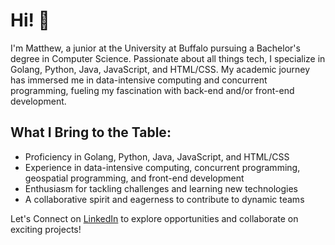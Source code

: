 # Hi! 👋

I'm Matthew, a junior at the University at Buffalo pursuing a Bachelor's degree in Computer Science. Passionate about all things tech, I specialize in Golang, Python, Java, JavaScript, and HTML/CSS. My academic journey has immersed me in data-intensive computing and concurrent programming, fueling my fascination with back-end and/or front-end development.

## What I Bring to the Table:
- Proficiency in Golang, Python, Java, JavaScript, and HTML/CSS
- Experience in data-intensive computing, concurrent programming, geospatial programming, and front-end development
- Enthusiasm for tackling challenges and learning new technologies
- A collaborative spirit and eagerness to contribute to dynamic teams

Let's Connect on [LinkedIn](https://www.linkedin.com/in/matthewhcheung/) to explore opportunities and collaborate on exciting projects!
<!--
**MatthewHCheung/MatthewHCheung** is a ✨ _special_ ✨ repository because its `README.md` (this file) appears on your GitHub profile.

Here are some ideas to get you started:

- 🔭 I’m currently working on ...
- 🌱 I’m currently learning ...
- 👯 I’m looking to collaborate on ...
- 🤔 I’m looking for help with ...
- 💬 Ask me about ...
- 📫 How to reach me: ...
- 😄 Pronouns: ...
- ⚡ Fun fact: ...
-->
